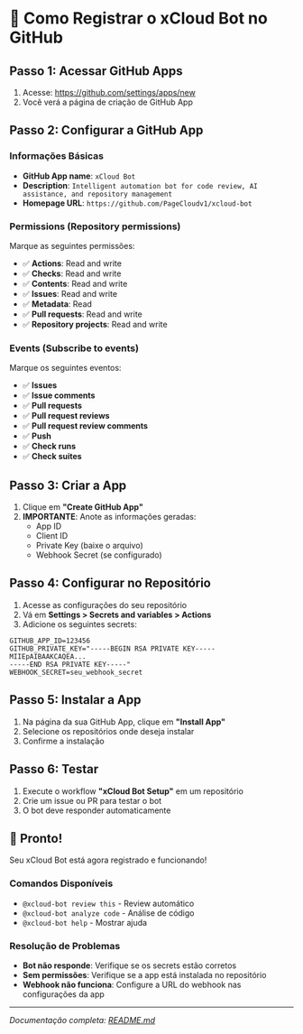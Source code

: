 # 🤖 Como Registrar o xCloud Bot no GitHub

## Passo 1: Acessar GitHub Apps

1. Acesse: https://github.com/settings/apps/new
2. Você verá a página de criação de GitHub App

## Passo 2: Configurar a GitHub App

### Informações Básicas

- **GitHub App name**: `xCloud Bot`
- **Description**: `Intelligent automation bot for code review, AI assistance, and repository management`
- **Homepage URL**: `https://github.com/PageCloudv1/xcloud-bot`

### Permissions (Repository permissions)

Marque as seguintes permissões:

- ✅ **Actions**: Read and write
- ✅ **Checks**: Read and write
- ✅ **Contents**: Read and write
- ✅ **Issues**: Read and write
- ✅ **Metadata**: Read
- ✅ **Pull requests**: Read and write
- ✅ **Repository projects**: Read and write

### Events (Subscribe to events)

Marque os seguintes eventos:

- ✅ **Issues**
- ✅ **Issue comments**
- ✅ **Pull requests**
- ✅ **Pull request reviews**
- ✅ **Pull request review comments**
- ✅ **Push**
- ✅ **Check runs**
- ✅ **Check suites**

## Passo 3: Criar a App

1. Clique em **"Create GitHub App"**
2. **IMPORTANTE**: Anote as informações geradas:
   - App ID
   - Client ID
   - Private Key (baixe o arquivo)
   - Webhook Secret (se configurado)

## Passo 4: Configurar no Repositório

1. Acesse as configurações do seu repositório
2. Vá em **Settings > Secrets and variables > Actions**
3. Adicione os seguintes secrets:

```
GITHUB_APP_ID=123456
GITHUB_PRIVATE_KEY="-----BEGIN RSA PRIVATE KEY-----
MIIEpAIBAAKCAQEA...
-----END RSA PRIVATE KEY-----"
WEBHOOK_SECRET=seu_webhook_secret
```

## Passo 5: Instalar a App

1. Na página da sua GitHub App, clique em **"Install App"**
2. Selecione os repositórios onde deseja instalar
3. Confirme a instalação

## Passo 6: Testar

1. Execute o workflow **"xCloud Bot Setup"** em um repositório
2. Crie um issue ou PR para testar o bot
3. O bot deve responder automaticamente

## 🚀 Pronto!

Seu xCloud Bot está agora registrado e funcionando!

### Comandos Disponíveis

- `@xcloud-bot review this` - Review automático
- `@xcloud-bot analyze code` - Análise de código
- `@xcloud-bot help` - Mostrar ajuda

### Resolução de Problemas

- **Bot não responde**: Verifique se os secrets estão corretos
- **Sem permissões**: Verifique se a app está instalada no repositório
- **Webhook não funciona**: Configure a URL do webhook nas configurações da app

---

_Documentação completa: [README.md](./README.md)_
